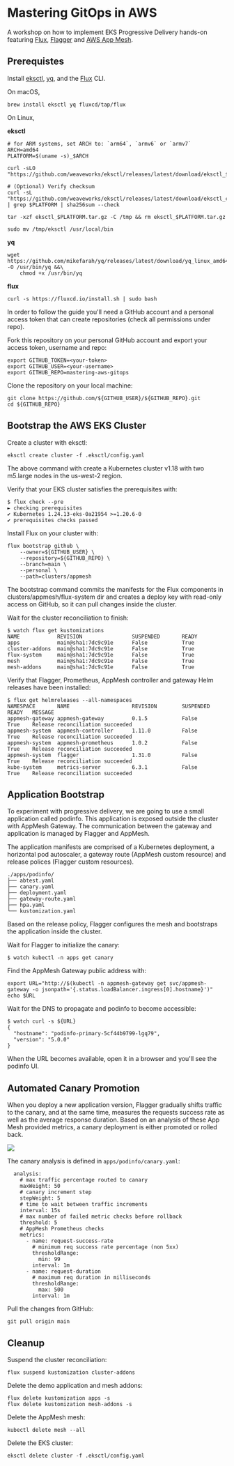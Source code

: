 # Mastering GitOps in AWS

A workshop on how to implement EKS Progressive Delivery hands-on featuring 
[Flux][flux], [Flagger][flagger] and [AWS App Mesh][appmesh].

## Prerequistes

Install [eksctl][eksctl], [yq][yq], and the [Flux][flux] CLI.

On macOS,

```
brew install eksctl yq fluxcd/tap/flux
```

On Linux,

**eksctl**
```
# for ARM systems, set ARCH to: `arm64`, `armv6` or `armv7`
ARCH=amd64
PLATFORM=$(uname -s)_$ARCH

curl -sLO "https://github.com/weaveworks/eksctl/releases/latest/download/eksctl_$PLATFORM.tar.gz"

# (Optional) Verify checksum
curl -sL "https://github.com/weaveworks/eksctl/releases/latest/download/eksctl_checksums.txt" | grep $PLATFORM | sha256sum --check

tar -xzf eksctl_$PLATFORM.tar.gz -C /tmp && rm eksctl_$PLATFORM.tar.gz

sudo mv /tmp/eksctl /usr/local/bin
```

**yq**
```
wget https://github.com/mikefarah/yq/releases/latest/download/yq_linux_amd64 -O /usr/bin/yq &&\
    chmod +x /usr/bin/yq
```

**flux**
```
curl -s https://fluxcd.io/install.sh | sudo bash
```

In order to follow the guide you'll need a GitHub account and a personal access 
token that can create repositories (check all permissions under repo).

Fork this repository on your personal GitHub account and export your access 
token, username and repo:

```
export GITHUB_TOKEN=<your-token>
export GITHUB_USER=<your-username>
export GITHUB_REPO=mastering-aws-gitops
```

Clone the repository on your local machine:

```
git clone https://github.com/${GITHUB_USER}/${GITHUB_REPO}.git
cd ${GITHUB_REPO}
```

## Bootstrap the AWS EKS Cluster

Create a cluster with eksctl:

```
eksctl create cluster -f .eksctl/config.yaml
```

The above command with create a Kubernetes cluster v1.18 with two m5.large 
nodes in the us-west-2 region.

Verify that your EKS cluster satisfies the prerequisites with:

```
$ flux check --pre
► checking prerequisites
✔ Kubernetes 1.24.13-eks-0a21954 >=1.20.6-0
✔ prerequisites checks passed
```

Install Flux on your cluster with:

```
flux bootstrap github \
    --owner=${GITHUB_USER} \
    --repository=${GITHUB_REPO} \
    --branch=main \
    --personal \
    --path=clusters/appmesh
```

The bootstrap command commits the manifests for the Flux components in 
clusters/appmesh/flux-system dir and creates a deploy key with read-only 
access on GitHub, so it can pull changes inside the cluster.

Wait for the cluster reconciliation to finish:

```
$ watch flux get kustomizations 
NAME            REVISION                SUSPENDED       READY
apps            main@sha1:7dc9c91e      False           True
cluster-addons  main@sha1:7dc9c91e      False           True
flux-system     main@sha1:7dc9c91e      False           True
mesh            main@sha1:7dc9c91e      False           True    
mesh-addons     main@sha1:7dc9c91e      False           True    
```

Verify that Flagger, Prometheus, AppMesh controller and gateway Helm releases 
have been installed:

```
$ flux get helmreleases --all-namespaces
NAMESPACE       NAME                    REVISION        SUSPENDED       READY   MESSAGE                          
appmesh-gateway appmesh-gateway         0.1.5           False           True    Release reconciliation succeeded
appmesh-system  appmesh-controller      1.11.0          False           True    Release reconciliation succeeded
appmesh-system  appmesh-prometheus      1.0.2           False           True    Release reconciliation succeeded
appmesh-system  flagger                 1.31.0          False           True    Release reconciliation succeeded
kube-system     metrics-server          6.3.1           False           True    Release reconciliation succeeded
```

## Application Bootstrap

To experiment with progressive delivery, we are going to use a small application 
called podinfo. This application is exposed outside the cluster with AppMesh 
Gateway. The communication between the gateway and application is managed by 
Flagger and AppMesh.

The application manifests are comprised of a Kubernetes deployment, a 
horizontal pod autoscaler, a gateway route (AppMesh custom resource) and 
release polices (Flagger custom resources).

```
./apps/podinfo/
├── abtest.yaml
├── canary.yaml
├── deployment.yaml
├── gateway-route.yaml
├── hpa.yaml
└── kustomization.yaml
```

Based on the release policy, Flagger configures the mesh and bootstraps the 
application inside the cluster.

Wait for Flagger to initialize the canary:

```
$ watch kubectl -n apps get canary
```

Find the AppMesh Gateway public address with:

```
export URL="http://$(kubectl -n appmesh-gateway get svc/appmesh-gateway -o jsonpath='{.status.loadBalancer.ingress[0].hostname}')"
echo $URL
```

Wait for the DNS to propagate and podinfo to become accessible:

```
$ watch curl -s ${URL}
{
  "hostname": "podinfo-primary-5cf44b9799-lgq79",
  "version": "5.0.0"
}
```

When the URL becomes available, open it in a browser and you'll see the 
podinfo UI.

## Automated Canary Promotion

When you deploy a new application version, Flagger gradually shifts traffic to 
the canary, and at the same time, measures the requests success rate as well as 
the average response duration. Based on an analysis of these App Mesh provided 
metrics, a canary deployment is either promoted or rolled back.

![](docs/img/gitops-appmesh-stack.png)

The canary analysis is defined in `apps/podinfo/canary.yaml`:

```
  analysis:
    # max traffic percentage routed to canary
    maxWeight: 50
    # canary increment step
    stepWeight: 5
    # time to wait between traffic increments
    interval: 15s
    # max number of failed metric checks before rollback
    threshold: 5
    # AppMesh Prometheus checks
    metrics:
      - name: request-success-rate
        # minimum req success rate percentage (non 5xx)
        thresholdRange:
          min: 99
        interval: 1m
      - name: request-duration
        # maximum req duration in milliseconds
        thresholdRange:
          max: 500
        interval: 1m
```

Pull the changes from GitHub:

```
git pull origin main
```

## Cleanup

Suspend the cluster reconciliation:

```
flux suspend kustomization cluster-addons
```

Delete the demo application and mesh addons:

```
flux delete kustomization apps -s
flux delete kustomization mesh-addons -s
```

Delete the AppMesh mesh:

```
kubectl delete mesh --all
```

Delete the EKS cluster:

```
eksctl delete cluster -f .eksctl/config.yaml
```

[flux]: https://fluxcd.io/
[flagger]: https://fluxcd.io/flagger/
[appmesh]: https://aws.amazon.com/app-mesh/
[eksctl]: https://eksctl.io/
[yq]: https://github.com/mikefarah/yq

